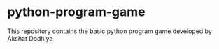 # python-program-game
This repository contains the basic python program game developed by Akshat Dodhiya
